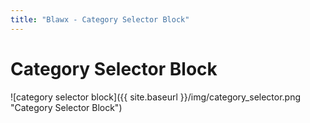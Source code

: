 ```yaml
---
title: "Blawx - Category Selector Block"
---
```

# Category Selector Block
![category selector block]({{ site.baseurl }}/img/category_selector.png "Category Selector Block")